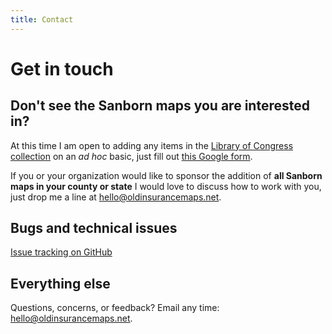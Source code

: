 ```yaml
---
title: Contact
---
```


# Get in touch

## Don't see the Sanborn maps you are interested in?

At this time I am open to adding any items in the [Library of Congress collection](https://loc.gov/collections/sanborn-maps) on an *ad hoc* basic, just fill out [this Google form](ssss).

If you or your organization would like to sponsor the addition of **all Sanborn maps in your county or state** I would love to discuss how to work with you, just drop me a line at <a href="mailto:hello@oldinsurancemaps.net">hello@oldinsurancemaps.net</a>.

## Bugs and technical issues

[Issue tracking on GitHub](https://github.com/mradamcox/loc-insurancemaps/issues)

## Everything else

Questions, concerns, or feedback? Email any time: <a href="mailto:hello@oldinsurancemaps.net">hello@oldinsurancemaps.net</a>.
